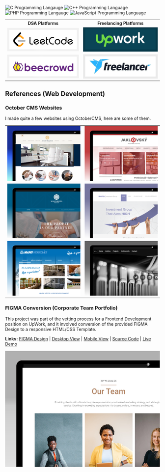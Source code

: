 ![C Programming Langauge](https://img.shields.io/badge/Language-C-blue) ![C++ Programming Language](https://img.shields.io/badge/Language-C%2B%2B-blue) ![PHP Programming Langauge](https://img.shields.io/badge/Language-PHP-blue) ![JavaScript Programming Language](https://img.shields.io/badge/Language-JS-blue)

<table>
  <tr>
    <td align="center"><strong>DSA Platforms</strong></td>
    <td align="center"><strong>Freelancing Platforms</strong></td>
  </tr>
  <tr>
    <td><a href="https://leetcode.com/jocic_91"><img src="./images/leetcode.png" alt="LeetCode Account" /></a></td>
    <td><a href="https://www.upwork.com/freelancers/~01b6c2fb9b033e93c0"><img src="./images/upwork.png" alt="UpWork Account" /></a></td>
  </tr>
  <tr>
    <td><a href="https://www.beecrowd.com.br/judge/en/profile/848740"><img src="./images/beecrowd.png" alt="BeeCrowd Account" /></a></td>
    <td><a href="https://www.freelancer.com/u/jocic"><img src="./images/freelancer.png" alt="Freelancer Account" /></a></td>
  </tr>
</table>

## References (Web Development)

### October CMS Websites

I made quite a few websites using OctoberCMS, here are some of them.

<table>
  <tr>
    <td><a href="http://www.astonwaldner.sk/"><img src="projects/showcase/aston-waldner.png" /></a></td>
    <td><a href="https://jaklovsky.sk/"><img src="projects/showcase/jaklovsky.png" /></a></td>
  </tr>
  <tr>
    <td><a href="https://mastervita.djordjejocic.com/"><img src="projects/showcase/mastervita.png" /></a></td>
    <td><a href="https://braxton.djordjejocic.com/"><img src="projects/showcase/braxton.png" /></a></td>
  </tr>
  <tr>
    <td><a href="https://mapei.djordjejocic.com/"><img src="projects/showcase/mapei.png" /></a></td>
    <td><a href="https://djordjejocic.com/"><img src="projects/showcase/personal-website.png" /></a></td>
  </tr>
</table>

### FIGMA Conversion (Corporate Team Portfolio)

This project was part of the vetting process for a Frontend Development position on UpWork, and it involved conversion of the provided FIGMA Design to a responsive HTML/CSS Template.

**Links:** [FIGMA Design](projects/showcase/2023/figma-conversion-1/figma-design.jpg) | [Desktop View](projects/showcase/2023/figma-conversion-1/figma-desktop.jpg) | [Mobile View](projects/showcase/2023/figma-conversion-1/figma-mobile.jpg) | [Source Code](projects/showcase/2023/figma-conversion-1/src) | [Live Demo](https://djordjejocic.com/showcase/figma-1/index.html)

[![Desktop View](projects/showcase/2023/figma-conversion-1/showcase.jpg)](https://djordjejocic.com/showcase/figma-1/index.html)